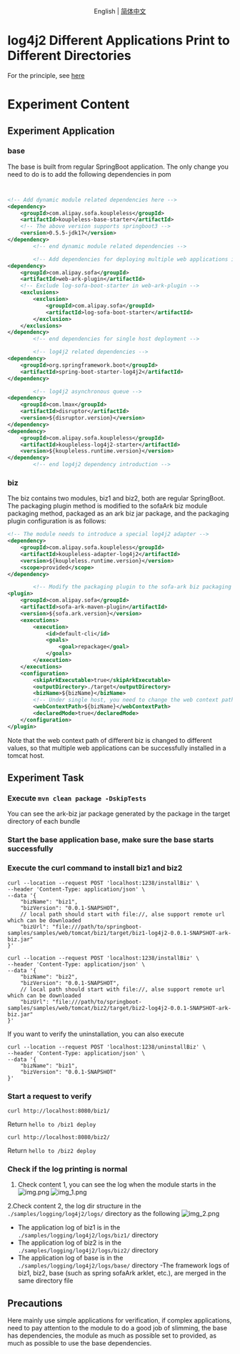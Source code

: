 <div align="center">

English | [简体中文](./README-zh_CN.md)

</div>

#  log4j2 Different Applications Print to Different Directories
For the principle, see [here](https://koupleless.gitee.io/docs/contribution-guidelines/runtime/logj42/)

# Experiment Content
## Experiment Application
### base
The base is built from regular SpringBoot application. The only change you need to do is to add the following dependencies in pom
```xml


<!-- Add dynamic module related dependencies here -->
<dependency>
    <groupId>com.alipay.sofa.koupleless</groupId>
    <artifactId>koupleless-base-starter</artifactId>
    <!-- The above version supports springboot3 -->
    <version>0.5.5-jdk17</version>
</dependency>
        <!-- end dynamic module related dependencies -->

        <!-- Add dependencies for deploying multiple web applications in single host mode of tomcat here -->
<dependency>
    <groupId>com.alipay.sofa</groupId>
    <artifactId>web-ark-plugin</artifactId>
    <!-- Exclude log-sofa-boot-starter in web-ark-plugin -->
    <exclusions>
        <exclusion>
            <groupId>com.alipay.sofa</groupId>
            <artifactId>log-sofa-boot-starter</artifactId>
        </exclusion>
    </exclusions>
</dependency>
        <!-- end dependencies for single host deployment -->

        <!-- log4j2 related dependencies -->
<dependency>
    <groupId>org.springframework.boot</groupId>
    <artifactId>spring-boot-starter-log4j2</artifactId>
</dependency>

        <!-- log4j2 asynchronous queue -->
<dependency>
    <groupId>com.lmax</groupId>
    <artifactId>disruptor</artifactId>
    <version>${disruptor.version}</version>
</dependency>
<dependency>
    <groupId>com.alipay.sofa.koupleless</groupId>
    <artifactId>koupleless-log4j2-starter</artifactId>
    <version>${koupleless.runtime.version}</version>
</dependency>
        <!-- end log4j2 dependency introduction -->
```

### biz
The biz contains two modules, biz1 and biz2, both are regular SpringBoot. The packaging plugin method is modified to the sofaArk biz module packaging method, packaged as an ark biz jar package, and the packaging plugin configuration is as follows:
```xml
<!-- The module needs to introduce a special log4j2 adapter -->
<dependency>
    <groupId>com.alipay.sofa.koupleless</groupId>
    <artifactId>koupleless-adapter-log4j2</artifactId>
    <version>${koupleless.runtime.version}</version>
    <scope>provided</scope>
</dependency>

        <!-- Modify the packaging plugin to the sofa-ark biz packaging plugin, package into ark biz jar -->
<plugin>
    <groupId>com.alipay.sofa</groupId>
    <artifactId>sofa-ark-maven-plugin</artifactId>
    <version>${sofa.ark.version}</version>
    <executions>
        <execution>
            <id>default-cli</id>
            <goals>
                <goal>repackage</goal>
            </goals>
        </execution>
    </executions>
    <configuration>
        <skipArkExecutable>true</skipArkExecutable>
        <outputDirectory>./target</outputDirectory>
        <bizName>${bizName}</bizName>
        <!-- Under single host, you need to change the web context path -->
        <webContextPath>${bizName}</webContextPath>
        <declaredMode>true</declaredMode>
    </configuration>
</plugin>
```
Note that the web context path of different biz is changed to different values, so that multiple web applications can be successfully installed in a tomcat host.


## Experiment Task
### Execute `mvn clean package -DskipTests`
You can see the ark-biz jar package generated by the package in the target directory of each bundle
### Start the base application base, make sure the base starts successfully
### Execute the curl command to install biz1 and biz2
```shell
curl --location --request POST 'localhost:1238/installBiz' \
--header 'Content-Type: application/json' \
--data '{
    "bizName": "biz1",
    "bizVersion": "0.0.1-SNAPSHOT",
    // local path should start with file://, alse support remote url which can be downloaded
    "bizUrl": "file:///path/to/springboot-samples/samples/web/tomcat/biz1/target/biz1-log4j2-0.0.1-SNAPSHOT-ark-biz.jar"
}'
```

```shell
curl --location --request POST 'localhost:1238/installBiz' \
--header 'Content-Type: application/json' \
--data '{
    "bizName": "biz2",
    "bizVersion": "0.0.1-SNAPSHOT",
    // local path should start with file://, alse support remote url which can be downloaded
    "bizUrl": "file:///path/to/springboot-samples/samples/web/tomcat/biz2/target/biz2-log4j2-0.0.1-SNAPSHOT-ark-biz.jar"
}'
```

If you want to verify the uninstallation, you can also execute
```shell
curl --location --request POST 'localhost:1238/uninstallBiz' \
--header 'Content-Type: application/json' \
--data '{
    "bizName": "biz1",
    "bizVersion": "0.0.1-SNAPSHOT"
}'
```

### Start a request to verify
```shell
curl http://localhost:8080/biz1/
```
Return `hello to /biz1 deploy`


```shell
curl http://localhost:8080/biz2/
```
Return `hello to /biz2 deploy`

### Check if the log printing is normal
1. Check content 1, you can see the log when the module starts in the
   ![img.png](imgs/biz1-log.png)
   ![img_1.png](imgs/biz2-log.png)

2.Check content 2, the log dir structure in the `./samples/logging/log4j2/logs/` directory as the following
![img_2.png](imgs/logs-structure.png)

- The application log of biz1 is in the `./samples/logging/log4j2/logs/biz1/` directory
- The application log of biz2 is in the `./samples/logging/log4j2/logs/biz2/` directory
- The application log of base is in the `./samples/logging/log4j2/logs/base/` directory
  -The framework logs of biz1, biz2, base (such as spring sofaArk arklet, etc.), are merged in the same directory file


## Precautions
Here mainly use simple applications for verification, if complex applications, need to pay attention to the module to do a good job of slimming, the base has dependencies, the module as much as possible set to provided, as much as possible to use the base dependencies.